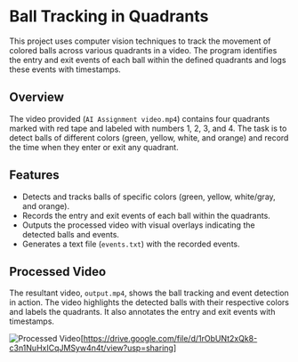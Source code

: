 

# Ball Tracking in Quadrants

This project uses computer vision techniques to track the movement of colored balls across various quadrants in a video. The program identifies the entry and exit events of each ball within the defined quadrants and logs these events with timestamps.

## Overview

The video provided (`AI Assignment video.mp4`) contains four quadrants marked with red tape and labeled with numbers 1, 2, 3, and 4. The task is to detect balls of different colors (green, yellow, white, and orange) and record the time when they enter or exit any quadrant.

## Features

- Detects and tracks balls of specific colors (green, yellow, white/gray, and orange).
- Records the entry and exit events of each ball within the quadrants.
- Outputs the processed video with visual overlays indicating the detected balls and events.
- Generates a text file (`events.txt`) with the recorded events.

## Processed Video

The resultant video, `output.mp4`, shows the ball tracking and event detection in action. The video highlights the detected balls with their respective colors and labels the quadrants. It also annotates the entry and exit events with timestamps.

![Processed Video](https://via.placeholder.com/150)[https://drive.google.com/file/d/1rObUNt2xQk8-c3n1NuHxICqJMSyw4n4t/view?usp=sharing]



